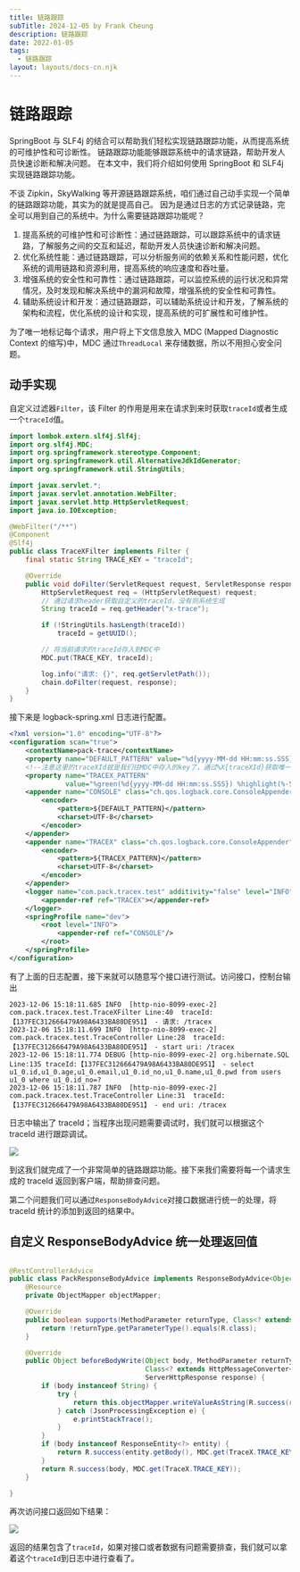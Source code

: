 ```yaml
---
title: 链路跟踪
subTitle: 2024-12-05 by Frank Cheung
description: 链路跟踪
date: 2022-01-05
tags:
  - 链路跟踪
layout: layouts/docs-cn.njk
---
```


# 链路跟踪

SpringBoot 与 SLF4j 的结合可以帮助我们轻松实现链路跟踪功能，从而提高系统的可维护性和可诊断性。
链路跟踪功能能够跟踪系统中的请求链路，帮助开发人员快速诊断和解决问题。
在本文中，我们将介绍如何使用 SpringBoot 和 SLF4j 实现链路跟踪功能。

不谈 Zipkin，SkyWalking 等开源链路跟踪系统，咱们通过自己动手实现一个简单的链路跟踪功能，其实为的就是提高自己。
因为是通过日志的方式记录链路，完全可以用到自己的系统中。为什么需要链路跟踪功能呢？

1. 提高系统的可维护性和可诊断性：通过链路跟踪，可以跟踪系统中的请求链路，了解服务之间的交互和延迟，帮助开发人员快速诊断和解决问题。
1. 优化系统性能：通过链路跟踪，可以分析服务间的依赖关系和性能问题，优化系统的调用链路和资源利用，提高系统的响应速度和吞吐量。
1. 增强系统的安全性和可靠性：通过链路跟踪，可以监控系统的运行状况和异常情况，及时发现和解决系统中的漏洞和故障，增强系统的安全性和可靠性。
1. 辅助系统设计和开发：通过链路跟踪，可以辅助系统设计和开发，了解系统的架构和流程，优化系统的设计和实现，提高系统的可扩展性和可维护性。

为了唯一地标记每个请求，用户将上下文信息放入 MDC (Mapped Diagnostic Context 的缩写)中，MDC 通过`ThreadLocal`
来存储数据，所以不用担心安全问题。

## 动手实现

自定义过滤器`Filter`，该 Filter 的作用是用来在请求到来时获取`traceId`或者生成一个`traceId`值。

```java
import lombok.extern.slf4j.Slf4j;
import org.slf4j.MDC;
import org.springframework.stereotype.Component;
import org.springframework.util.AlternativeJdkIdGenerator;
import org.springframework.util.StringUtils;

import javax.servlet.*;
import javax.servlet.annotation.WebFilter;
import javax.servlet.http.HttpServletRequest;
import java.io.IOException;

@WebFilter("/**")
@Component
@Slf4j
public class TraceXFilter implements Filter {
    final static String TRACE_KEY = "traceId";

    @Override
    public void doFilter(ServletRequest request, ServletResponse response, FilterChain chain) throws IOException, ServletException {
        HttpServletRequest req = (HttpServletRequest) request;
        // 通过请求header获取自定义的traceId，没有则系统生成
        String traceId = req.getHeader("x-trace");

        if (!StringUtils.hasLength(traceId))
            traceId = getUUID();

        // 将当前请求的traceId存入到MDC中
        MDC.put(TRACE_KEY, traceId);

        log.info("请求: {}", req.getServletPath());
        chain.doFilter(request, response);
    }
}
```

接下来是 logback-spring.xml 日志进行配置。

```xml
<?xml version="1.0" encoding="UTF-8"?>
<configuration scan="true">
    <contextName>pack-trace</contextName>
    <property name="DEFAULT_PATTERN" value="%d{yyyy-MM-dd HH:mm:ss.SSS} %-5level %logger Line:%-3L - %msg%n"/>
    <!--注意这里的traceXId就是我们往MDC中存入的key了，通过%X{traceXId}获取唯一标识-->
    <property name="TRACEX_PATTERN"
              value="%green(%d{yyyy-MM-dd HH:mm:ss.SSS}) %highlight(%-5level) [%yellow(%thread)] %logger Line:%-3L traceId:【%red(%X{traceXId})】 - %msg%n"/>
    <appender name="CONSOLE" class="ch.qos.logback.core.ConsoleAppender">
        <encoder>
            <pattern>${DEFAULT_PATTERN}</pattern>
            <charset>UTF-8</charset>
        </encoder>
    </appender>
    <appender name="TRACEX" class="ch.qos.logback.core.ConsoleAppender">
        <encoder>
            <pattern>${TRACEX_PATTERN}</pattern>
            <charset>UTF-8</charset>
        </encoder>
    </appender>
    <logger name="com.pack.tracex.test" additivity="false" level="INFO">
        <appender-ref ref="TRACEX"></appender-ref>
    </logger>
    <springProfile name="dev">
        <root level="INFO">
            <appender-ref ref="CONSOLE"/>
        </root>
    </springProfile>
</configuration>
```

有了上面的日志配置，接下来就可以随意写个接口进行测试。访问接口，控制台输出

```
2023-12-06 15:18:11.685 INFO  [http-nio-8099-exec-2] com.pack.tracex.test.TraceXFilter Line:40  traceId:【137FEC312666479A98A6433BA80DE951】 - 请求: /tracex
2023-12-06 15:18:11.699 INFO  [http-nio-8099-exec-2] com.pack.tracex.test.TraceController Line:28  traceId:【137FEC312666479A98A6433BA80DE951】 - start uri: /tracex
2023-12-06 15:18:11.774 DEBUG [http-nio-8099-exec-2] org.hibernate.SQL Line:135 traceId:【137FEC312666479A98A6433BA80DE951】 - select u1_0.id,u1_0.age,u1_0.email,u1_0.id_no,u1_0.name,u1_0.pwd from users u1_0 where u1_0.id_no=?
2023-12-06 15:18:11.787 INFO  [http-nio-8099-exec-2] com.pack.tracex.test.TraceController Line:31  traceId:【137FEC312666479A98A6433BA80DE951】 - end uri: /tracex
```

日志中输出了 traceId；当程序出现问题需要调试时，我们就可以根据这个 traceId 进行跟踪调试。

![](/asset/imgs/trace-id-log.jpg)

到这我们就完成了一个非常简单的链路跟踪功能。接下来我们需要将每一个请求生成的 traceId 返回到客户端，帮助排查问题。


第二个问题我们可以通过`ResponseBodyAdvice`对接口数据进行统一的处理，将 traceId 统计的添加到返回的结果中。 

## 自定义 ResponseBodyAdvice 统一处理返回值

```java

@RestControllerAdvice
public class PackResponseBodyAdvice implements ResponseBodyAdvice<Object> {
    @Resource
    private ObjectMapper objectMapper;

    @Override
    public boolean supports(MethodParameter returnType, Class<? extends HttpMessageConverter<?>> converterType) {
        return !returnType.getParameterType().equals(R.class);
    }

    @Override
    public Object beforeBodyWrite(Object body, MethodParameter returnType, MediaType selectedContentType,
                                  Class<? extends HttpMessageConverter<?>> selectedConverterType, ServerHttpRequest request,
                                  ServerHttpResponse response) {
        if (body instanceof String) {
            try {
                return this.objectMapper.writeValueAsString(R.success(response, MDC.get(TraceX.TRACE_KEY)));
            } catch (JsonProcessingException e) {
                e.printStackTrace();
            }
        }
        if (body instanceof ResponseEntity<?> entity) {
            return R.success(entity.getBody(), MDC.get(TraceX.TRACE_KEY));
        }
        return R.success(body, MDC.get(TraceX.TRACE_KEY));
    }

}
```

再次访问接口返回如下结果：

![](/asset/imgs/trace-id-result.jpg)

返回的结果包含了`traceId`，如果对接口或者数据有问题需要排查，我们就可以拿着这个`traceId`到日志中进行查看了。